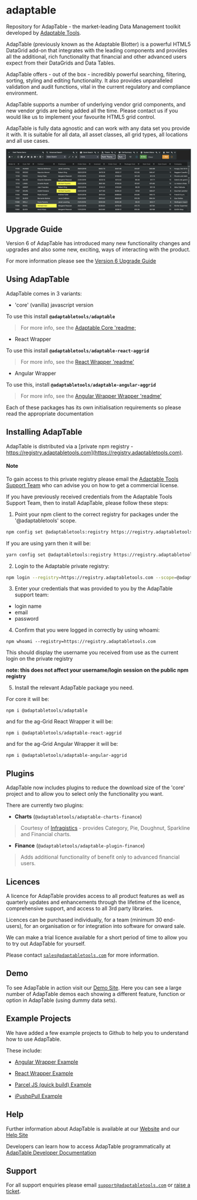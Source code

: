 # adaptable

Repository for AdapTable - the market-leading Data Management toolkit developed by [Adaptable Tools](www.adaptabletools.com).

AdapTable (previously known as the Adaptable Blotter) is a powerful HTML5 DataGrid add-on that integrates with the leading  components and provides all the additional, rich functionality that financial and other advanced users expect from their DataGrids and Data Tables.

AdapTable offers - out of the box - incredibly powerful searching, filtering, sorting, styling and editing functionality. It also provides unparalleled validation and audit functions, vital in the current regulatory and compliance environment. 

AdapTable supports a number of underlying vendor grid components, and new vendor grids are being added all the time.  Please contact us if you would like us to implement your favourite HTML5 grid control.

AdapTable is fully data agnostic and can work with any data set you provide it with. It is suitable for all data, all asset classes, all grid types, all locations and all use cases.


![AdapTable image](./images/adaptable.png)

## Upgrade Guide

Version 6 of AdapTable has introduced many new functionality changes and upgrades and also some new, exciting, ways of interacting with the product.  

For more information please see the [Version 6 Upgrade Guide](./packages/adaptable/upgrade-guide.md)

## Using AdapTable

AdapTable comes in 3 variants:
 
  * 'core' (vanilla) javascript version
  
  To use this install **`@adaptabletools/adaptable`** 
  
  > For more info, see the [Adaptable Core 'readme;](./packages/adaptable/README.md)
  
  * React Wrapper
  
  To use this install **`@adaptabletools/adaptable-react-aggrid`**
  
  > For more info, see the [React Wrapper 'readme'](./packages/adaptable-react-aggrid/README.md)
  
  * Angular Wrapper
  
  To use this, install **`@adaptabletools/adaptable-angular-aggrid`**
  
  > For more info, see the [Angular Wrapper Wrapper 'readme'](./packages/adaptable-ng-aggrid/README.md)
  
  Each of these packages has its own initialisation requirements so please read the appropriate documentation

## Installing AdapTable

AdapTable is distributed via a [private npm registry - https://registry.adaptabletools.com](https://registry.adaptabletools.com).

#### Note
To gain access to this private registry please email the [Adaptable Tools Support Team](mailto:support@adaptabletools.com) who can advise you on how to get a commercial license.

If you have previously received credentials from the Adaptable Tools Support Team, then to install AdapTable, please follow these steps:

1. Point your npm client to the correct registry for packages under the '@adaptabletools' scope.

```sh
npm config set @adaptabletools:registry https://registry.adaptabletools.com

```
If you are using yarn then it will be:
```sh
yarn config set @adaptabletools:registry https://registry.adaptabletools.com
```

2. Login to the Adaptable private registry:

```sh
npm login --registry=https://registry.adaptabletools.com --scope=@adaptabletools
```

3. Enter your credentials that was provided to you by the AdapTable support team:

  * login name
  * email
  * password

4. Confirm that you were logged in correctly by using whoami:

```
npm whoami --registry=https://registry.adaptabletools.com
```

This should display the username you received from use as the current login on the private registry

**note: this does not affect your username/login session on the public npm registry**

5.  Install the relevant AdapTable package you need.

For core it will be:

```
npm i @adaptabletools/adaptable
```

and for the ag-Grid React Wrapper it will be:

```
npm i @adaptabletools/adaptable-react-aggrid
```

and for the ag-Grid Angular Wrapper it will be:

```
npm i @adaptabletools/adaptable-angular-aggrid
```

## Plugins
AdapTable now includes plugins to reduce the download size of the 'core' project and to allow you to select only the functionality you want.  

There are currently two plugins:

- **Charts** (`@adaptabletools/adaptable-charts-finance`)

> Courtesy of [Infragistics](https://www.infragistics.com/products/ignite-ui-react) - provides Category, Pie, Doughnut, Sparkline and Financial charts.  

- **Finance** (`@adaptabletools/adaptable-plugin-finance`)

> Adds additional functionality of benefit only to advanced financial users.


## Licences
A licence for AdapTable provides access to all product features as well as quarterly updates and enhancements through the lifetime of the licence, comprehensive support, and access to all 3rd party libraries.

Licences can be purchased individually, for a team (minimum 30 end-users), for an organisation or for integration into software for onward sale.

We can make a trial licence available for a short period of time to allow you to try out AdapTable for yourself.

Please contact [`sales@adaptabletools.com`](mailto:sales@adaptabletools.com) for more information.

## Demo

To see AdapTable in action visit our [Demo Site](https://demo.adaptableblotter.com).  Here you can see a large number of AdapTable demos each showing a different feature, function or option in AdapTable (using dummy data sets).

 ## Example Projects

We have added a few example projects to Github to help you to understand how to use AdapTable.

These include:
* [Angular Wrapper Example](https://github.com/AdaptableTools/example-adaptable-angular-aggrid)
 
* [React Wrapper Example](https://github.com/AdaptableTools/example-adaptable-angular-aggrid)
  
* [Parcel JS (quick build) Example](https://github.com/AdaptableTools/example-adaptable-with-parceljs)
   
* [iPushpPull Example](https://github.com/AdaptableTools/example-adaptable-ipushpull-integration)
 
 
## Help

Further information about AdapTable is available at our [Website](www.adaptabletools.com) and our [Help Site](https://adaptabletools.zendesk.com/hc/en-us)

Developers can learn how to access AdapTable programmatically at [AdapTable Developer Documentation](https://api.adaptableblotter.com) 

## Support

For all support enquiries please email [`support@adaptabletools.com`](mailto:support@adaptabletools.com) or [raise a ticket](https://adaptabletools.zendesk.com/hc/en-us/requests/new).
